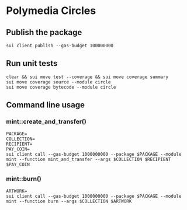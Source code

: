 # Polymedia Circles

## Publish the package
```
sui client publish --gas-budget 100000000
```

## Run unit tests
```
clear && sui move test --coverage && sui move coverage summary
sui move coverage source --module circle
sui move coverage bytecode --module circle
```

## Command line usage

### mint::create_and_transfer()
```
PACKAGE=
COLLECTION=
RECIPIENT=
PAY_COIN=
sui client call --gas-budget 1000000000 --package $PACKAGE --module mint --function mint_and_transfer --args $COLLECTION $RECIPIENT $PAY_COIN
```

### mint::burn()
```
ARTWORK=
sui client call --gas-budget 1000000000 --package $PACKAGE --module mint --function burn --args $COLLECTION $ARTWORK
```
